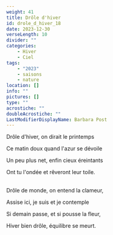 ```yaml
---
weight: 41
title: Drôle d'hiver
id: drole_d_hiver_18
date: 2023-12-30
verseLength: 10
divider: ""
categories:
    - Hiver
    - Ciel
tags:
    - "2023"
    - saisons
    - nature
location: []
info: ""
pictures: []
type: ""
acrostiche: ""
doubleAcrostiche: ""
LastModifierDisplayName: Barbara Post
---
```

Drôle d'hiver, on dirait le printemps

Ce matin doux quand l'azur se dévoile

Un peu plus net, enfin cieux éreintants

Ont tu l'ondée et rêveront leur toile.

 \
Drôle de monde, on entend la clameur,

Assise ici, je suis et je contemple

Si demain passe, et si pousse la fleur,

Hiver bien drôle, équilibre se meurt.
